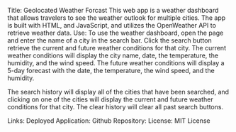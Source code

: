 Title: Geolocated Weather Forcast
This web app is a weather dashboard that allows travelers to see the weather outlook for multiple cities. The app is built with HTML, and JavaScript, and utilizes the OpenWeather API to retrieve weather data.
Use:
To use the weather dashboard, open the page and enter the name of a city in the search bar. Click the search button retrieve the current and future weather conditions for that city. The current weather conditions will display the city name, date, the temperature, the humidity, and the wind speed. The future weather conditions will display a 5-day forecast with the date, the temperature, the wind speed, and the humidity.

The search history will display all of the cities that have been searched, and clicking on one of the cities will display the current and future weather conditions for that city. The clear history will clear all past search buttons.

Links:
Deployed Application:
Github Repository:
License: MIT License